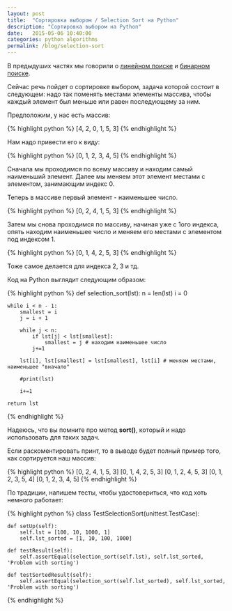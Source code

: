 ```yaml
---
layout: post
title:  "Сортировка выбором / Selection Sort на Python"
description: "Сортировка выбором на Python"
date:   2015-05-06 10:40:00
categories: python algorithms
permalink: /blog/selection-sort
---
```


В предыдуших частях мы говорили о [линейном поиске](/blog/linear-search) и [бинарном поиске](/blog/binary-search).

Сейчас речь пойдет о сортировке выбором, задача которой состоит в следующем: надо так поменять местами элементы массива, чтобы каждый элемент был меньше или равен последующему за ним.

<!--more-->

Предположим, у нас есть массив:

{% highlight python %}
[4, 2, 0, 1, 5, 3]
{% endhighlight %}

Нам надо привести его к виду:

{% highlight python %}
[0, 1, 2, 3, 4, 5]
{% endhighlight %}

Сначала мы проходимся по всему массиву и находим самый наименьший элемент. Далее мы меняем этот элемент местами с элементом, занимающим индекс 0. 

Теперь в массиве первый элемент - наименьшее число.

{% highlight python %}
[0, 2, 4, 1, 5, 3]
{% endhighlight %}

Затем мы снова проходимся по массиву, начиная уже с 1ого индекса, опять находим наименьшее число и меняем его местами с элементом под индексом 1.

{% highlight python %}
[0, 1, 4, 2, 5, 3]
{% endhighlight %}

Тоже самое делается для индекса 2, 3 и тд. 

Код на Python выглядит следующим образом:

{% highlight python %}
def selection_sort(lst):
	n = len(lst)
	i = 0

	while i < n - 1:
		smallest = i
		j = i + 1
		
		while j < n:
			if lst[j] < lst[smallest]:
				smallest = j # находим наименьшее число
			j+=1
		
		lst[i], lst[smallest] = lst[smallest], lst[i] # меняем местами, наименьшее "вначало"

		#print(lst)

		i+=1
	
	return lst
{% endhighlight %}

Надеюсь, что вы помните про метод **sort()**, который и надо использовать для таких задач.

Если раскоментировать принт, то в выводе будет полный пример того, как сортируется наш массив:

{% highlight python %}
[0, 2, 4, 1, 5, 3]
[0, 1, 4, 2, 5, 3]
[0, 1, 2, 4, 5, 3]
[0, 1, 2, 3, 5, 4]
[0, 1, 2, 3, 4, 5]
{% endhighlight %}

По традиции, напишем тесты, чтобы удостовериться, что код хоть немного работает:

{% highlight python %}
class TestSelectionSort(unittest.TestCase):

	def setUp(self):
		self.lst = [100, 10, 1000, 1]
		self.lst_sorted = [1, 10, 100, 1000]

	def testResult(self):
		self.assertEqual(selection_sort(self.lst), self.lst_sorted, 'Problem with sorting')

	def testSortedResult(self):
		self.assertEqual(selection_sort(self.lst_sorted), self.lst_sorted, 'Problem with sorting')
{% endhighlight %}
